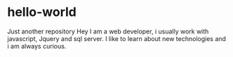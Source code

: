 # hello-world
Just another repository
Hey I am a web developer, i usually work with javascript, Jquery and sql server. I like to learn about new technologies and i am always curious. 
